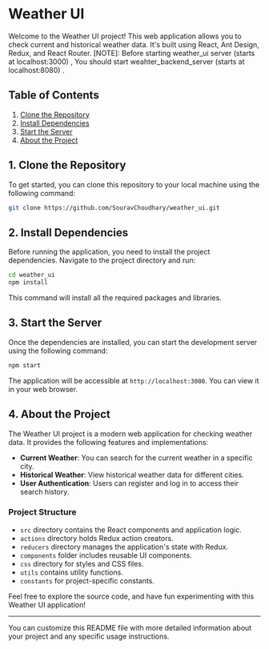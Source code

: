 # Weather UI

Welcome to the Weather UI project! This web application allows you to check current and historical weather data. It's built using React, Ant Design, Redux, and React Router. 
[NOTE]: Before starting weather_ui server (starts at localhost:3000) , You should start weahter_backend_server (starts at localhost:8080) . 

## Table of Contents
1. [Clone the Repository](#1-clone-the-repository)
2. [Install Dependencies](#2-install-dependencies)
3. [Start the Server](#3-start-the-server)
4. [About the Project](#4-about-the-project)

## 1. Clone the Repository
To get started, you can clone this repository to your local machine using the following command:

```bash
git clone https://github.com/SouravChoudhary/weather_ui.git
```

## 2. Install Dependencies
Before running the application, you need to install the project dependencies. Navigate to the project directory and run:

```bash
cd weather_ui
npm install
```

This command will install all the required packages and libraries.

## 3. Start the Server
Once the dependencies are installed, you can start the development server using the following command:

```bash
npm start
```

The application will be accessible at `http://localhost:3000`. You can view it in your web browser.

## 4. About the Project
The Weather UI project is a modern web application for checking weather data. It provides the following features and implementations:

- **Current Weather**: You can search for the current weather in a specific city.
- **Historical Weather**: View historical weather data for different cities.
- **User Authentication**: Users can register and log in to access their search history.

### Project Structure
- `src` directory contains the React components and application logic.
- `actions` directory holds Redux action creators.
- `reducers` directory manages the application's state with Redux.
- `components` folder includes reusable UI components.
- `css` directory for styles and CSS files.
- `utils` contains utility functions.
- `constants` for project-specific constants.

Feel free to explore the source code, and have fun experimenting with this Weather UI application!

---

You can customize this README file with more detailed information about your project and any specific usage instructions.